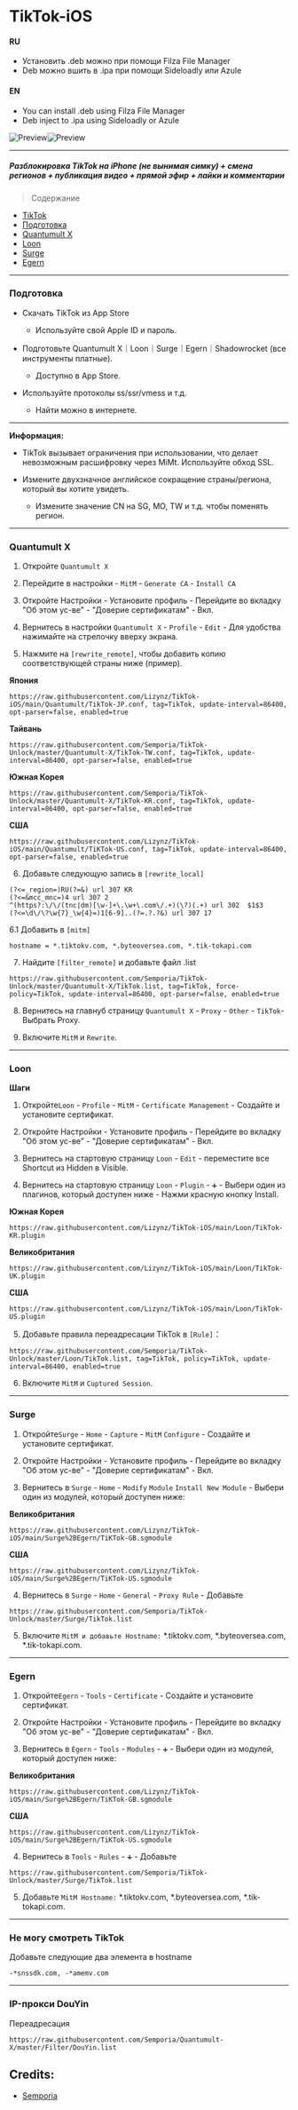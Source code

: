 # TikTok-iOS

#### RU

- Установить .deb можно при помощи Filza File Manager
- Deb можно вшить в .ipa при помощи Sideloadly или Azule

#### EN

- You can install .deb using Filza File Manager
- Deb inject to .ipa using Sideloadly or Azule

![Preview](/1.png)![Preview](/2.png)

---

##### Разблокировка TikTok на iPhone (не вынимая симку) + смена регионов + публикация видео + прямой эфир + лайки и комментарии

> Cодержание

* [TikTok](#TikTok)
* [Подготовка](#Подготовка)
* [Quantumult X](#Quantumult-X)
* [Loon](#Loon)
* [Surge](#Surge)
* [Egern](#Egern)
---
### <a id="Подготовка"> Подготовка </a>

- Скачать TikTok из App Store
    * Используйте свой Apple ID и пароль.

- Подготовьте Quantumult X｜Loon｜Surge｜Egern｜Shadowrocket (все инструменты платные).
     * Доступно в App Store.

- Используйте протоколы ss/ssr/vmess и т.д.
     * Найти можно в интернете.
---
**Информация:**

- TikTok вызывает ограничения при использовании, что делает невозможным расшифровку через MiMt. Используйте обход SSL.

- Измените двухзначное английское сокращение страны/региона, который вы хотите увидеть.

    * Измените значение CN на SG, MO, TW и т.д. чтобы поменять регион.
---

### <a id="Quantumult-X"> Quantumult X </a>


1. Откройте `Quantumult X`

2. Перейдите в настройки - `MitM` - `Generate CA` - `Install CA`

3. Откройте Настройки - Установите профиль - Перейдите во вкладку "Об этом ус-ве" - "Доверие сертификатам" - Вкл.

4. Вернитесь в настройки `Quantumult X` - `Profile` - `Edit` - Для удобства нажимайте на стрелочку вверху экрана. 

5. Нажмите на `[rewrite_remote]`, чтобы добавить копию соответствующей страны ниже (пример).

**Япония**
```
https://raw.githubusercontent.com/Lizynz/TikTok-iOS/main/Quantumult/TikTok-JP.conf, tag=TikTok, update-interval=86400, opt-parser=false, enabled=true
```

**Тайвань**
```
https://raw.githubusercontent.com/Semporia/TikTok-Unlock/master/Quantumult-X/TikTok-TW.conf, tag=TikTok, update-interval=86400, opt-parser=false, enabled=true
```

**Южная Корея**
```
https://raw.githubusercontent.com/Semporia/TikTok-Unlock/master/Quantumult-X/TikTok-KR.conf, tag=TikTok, update-interval=86400, opt-parser=false, enabled=true
```

**США**
```
https://raw.githubusercontent.com/Lizynz/TikTok-iOS/main/Quantumult/TiKTok-US.conf, tag=TikTok, update-interval=86400, opt-parser=false, enabled=true
```

6. Добавьте следующую запись в `[rewrite_local]`

```
(?<=_region=)RU(?=&) url 307 KR
(?<=&mcc_mnc=)4 url 307 2
^(https?:\/\/(tnc|dm)[\w-]+\.\w+\.com\/.+)(\?)(.+) url 302  $1$3
(?<=\d\/\?\w{7}_\w{4}=)1[6-9]..(?=.?.?&) url 307 17
```

6.1 Добавить в `[mitm]`

```
hostname = *.tiktokv.com, *.byteoversea.com, *.tik-tokapi.com
```

7. Найдите `[filter_remote]` и добавьте файл .list

```
https://raw.githubusercontent.com/Semporia/TikTok-Unlock/master/Quantumult-X/TikTok.list, tag=TikTok, force-policy=TikTok, update-interval=86400, opt-parser=false, enabled=true
```

8. Вернитесь на главнуб страницу `Quantumult X` - `Proxy` - `Other` - `TikTok`- Выбрать Proxy.

9. Включите  `MitM` и `Rewrite`.
---

### <a id="Loon"> Loon </a>


**Шаги**

1. Откройте`Loon` - `Profile` - `MitM` - `Certificate Management` - Создайте и установите сертификат.

2. Откройте Настройки - Установите профиль - Перейдите во вкладку "Об этом ус-ве" - "Доверие сертификатам" - Вкл.

3. Вернитесь на стартовую страницу `Loon` - `Edit` - переместите все Shortcut из Hidden в Visible.

4. Вернитесь на стартовую страницу `Loon` - `Plugin` - `➕` - Выбери один из плагинов, который доступен ниже - Нажми красную кнопку Install.

**Южная Корея**
```
https://raw.githubusercontent.com/Lizynz/TikTok-iOS/main/Loon/TikTok-KR.plugin
```

**Великобритания**
```
https://raw.githubusercontent.com/Lizynz/TikTok-iOS/main/Loon/TikTok-UK.plugin
```

**США**
```
https://raw.githubusercontent.com/Lizynz/TikTok-iOS/main/Loon/TikTok-US.plugin
```

5. Добавьте правила переадресации TikTok в `[Rule]`：

```
https://raw.githubusercontent.com/Semporia/TikTok-Unlock/master/Loon/TikTok.list, tag=TikTok, policy=TikTok, update-interval=86400, enabled=true
```

6. Включите `MitM` и `Cuptured Session`.

---

### <a id="Surge"> Surge </a>


1. Откройте`Surge` - `Home` - `Capture` - `MitM` `Configure` - Создайте и установите сертификат.

2. Откройте Настройки - Установите профиль - Перейдите во вкладку "Об этом ус-ве" - "Доверие сертификатам" - Вкл.

3. Вернитесь в `Surge` - `Home` - `Modify` `Module` `Install New Module` - Выбери один из модулей, который доступен ниже:

**Великобритания**
```
https://raw.githubusercontent.com/Lizynz/TikTok-iOS/main/Surge%2BEgern/TiKTok-GB.sgmodule
```

**США**
```
https://raw.githubusercontent.com/Lizynz/TikTok-iOS/main/Surge%2BEgern/TiKTok-US.sgmodule
```

4. Вернитесь в `Surge` - `Home` - `General` - `Proxy Rule` - Добавьте

```
https://raw.githubusercontent.com/Semporia/TikTok-Unlock/master/Surge/TikTok.list
```

5. Включите `MitM и добавьте Hostname:` *.tiktokv.com, *.byteoversea.com, *.tik-tokapi.com.

---

### <a id="Egern"> Egern </a>


1. Откройте`Egern` - `Tools` - `Certificate` - Создайте и установите сертификат.

2. Откройте Настройки - Установите профиль - Перейдите во вкладку "Об этом ус-ве" - "Доверие сертификатам" - Вкл.

3. Вернитесь в `Egern` - `Tools` - `Modules` - `➕` - Выбери один из модулей, который доступен ниже:


**Великобритания**
```
https://raw.githubusercontent.com/Lizynz/TikTok-iOS/main/Surge%2BEgern/TiKTok-GB.sgmodule
```

**США**
```
https://raw.githubusercontent.com/Lizynz/TikTok-iOS/main/Surge%2BEgern/TiKTok-US.sgmodule
```

4. Вернитесь в `Tools` - `Rules` - `➕` - Добавьте

```
https://raw.githubusercontent.com/Semporia/TikTok-Unlock/master/Surge/TikTok.list
```

5. Добавьте `MitM Hostname:` *.tiktokv.com, *.byteoversea.com, *.tik-tokapi.com.

---
### <a id="Не могу смотреть TikTok"> Не могу смотреть TikTok </a>

Добавьте следующие два элемента в hostname
```
-*snssdk.com, -*amemv.com
```

---
### <a id="IP-прокси DouYin"> IP-прокси DouYin </a>

Переадресация

```
https://raw.githubusercontent.com/Semporia/Quantumult-X/master/Filter/DouYin.list
```

## Credits:
* [Semporia](https://github.com/Semporia/TikTok-Unlock?tab=readme-ov-file#-%E6%8A%96%E9%9F%B3%E7%84%A1%E6%B3%95%E8%A7%80%E7%9C%8B-)
